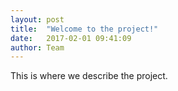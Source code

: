 ```yaml
---
layout: post
title:  "Welcome to the project!"
date:   2017-02-01 09:41:09
author: Team
---
```

This is where we describe the project. 
